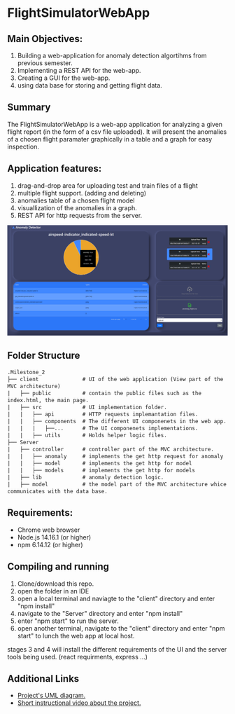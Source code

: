 # FlightSimulatorWebApp

## Main Objectives:
1. Building a web-application for anomaly detection algortihms from previous semester.
2. Implementing a REST API for the web-app.
3. Creating a GUI for the web-app.
4. using data base for storing and getting flight data.


## Summary

The FlightSimulatorWebApp is a web-app application for analyzing a given flight report (in the form of a csv file uploaded). 
It will present the anomalies of a chosen flight paramater graphically in a table and a graph for easy inspection.

## Application features:

1. drag-and-drop area for uploading test and train files of a flight
2. multiple flight support. (adding and deleting)
3. anomalies table of a chosen flight model
4. visuallization of the anomalies in a graph.
5. REST API for http requests from the server.

![](ReadmePics/Capture2.PNG)

## Folder Structure

```
.Milestone_2
├── client              # UI of the web application (View part of the MVC architecture)
|   ├── public          # contain the public files such as the index.html, the main page.
|   ├── src             # UI implementation folder.
|   |   ├── api         # HTTP requests implemantation files.	
|   |   ├── components	# The different UI componenets in the web app.
|   |   |   ├──...      # The UI componenets implementations.
|   |   ├── utils       # Holds helper logic files.
├── Server
|   ├── controller      # controller part of the MVC architecture.
|   |   ├── anomaly     # implements the get http request for anomaly
|   |   ├── model       # implements the get http for model 
|   |   ├── models      # implements the get http for models
|   ├── lib             # anomaly detection logic.
|   ├── model           # the model part of the MVC architecture whice communicates with the data base.
```

## Requirements:
* Chrome web browser
* Node.js 14.16.1 (or higher)
* npm 6.14.12 (or higher)

## Compiling and running
1. Clone/download this repo.
2. open the folder in an IDE
3. open a local terminal and naviagte to the "client" directory and enter "npm install" 
4. navigate to the "Server" directory and enter "npm install"
5. enter "npm start" to run the server.
6. open another terminal, navigate to the "client" directory and enter "npm start" to lunch the web app at local host.

stages 3 and 4 will install the different requirements of the UI and the server tools being used. (react requirments, express ...)

## Additional Links
- [Project's UML  diagram.](https://github.com/Eli-s-Dream-TEam/Milestone_2/blob/main/UMLDiagram.pdf)
- [Short instructional video about the project.](https://www.youtube.com/watch?v=Rtib_R_Ls4Y)
